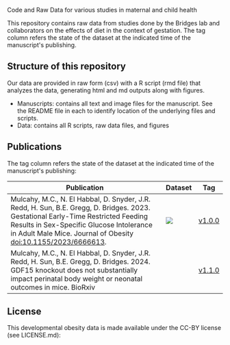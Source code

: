 Code and Raw Data for various studies in maternal and child health

This repository contains raw data from studies done by the Bridges lab and collaborators on the effects of diet in the context of gestation. 
The tag column refers the state of the dataset at the indicated time of the manuscript's publishing.

## Structure of this repository
Our data are provided in raw form (csv) with a R script (rmd file) that analyzes the data, generating html and md outputs along with figures. 

* Manuscripts: contains all text and image files for the manuscript. See the README file in each to identify location of the underlying files and scripts.
* Data: contains all R scripts, raw data files, and figures

## Publications

The tag column refers the state of the dataset at the indicated time of the manuscript's publishing:

| Publication | Dataset | Tag |
|-------------|---------|-----|
| Mulcahy, M.C., N. El Habbal, D. Snyder, J.R. Redd, H. Sun, B.E. Gregg, D. Bridges.  2023.  Gestational Early-Time Restricted Feeding Results in Sex-Specific Glucose Intolerance in Adult Male Mice.  Journal of Obesity [doi:10.1155/2023/6666613](https://doi.org/10.1155/2023/6666613). | [<img src="https://zenodo.org/badge/DOI/10.5281/zenodo.8396933.svg">](https://zenodo.org/doi/10.5281/zenodo.6498112)| [v1.0.0](https://github.com/BridgesLab/Developmental-Obesity/releases/tag/v1.0.0)|
| Mulcahy, M.C., N. El Habbal, D. Snyder, J.R. Redd, H. Sun, B.E. Gregg, D. Bridges.  2024.  GDF15 knockout does not substantially impact perinatal body weight or neonatal outcomes in mice.  BioRxiv | | [v1.1.0](https://github.com/BridgesLab/Developmental-Obesity/releases/tag/v1.1.0)|


## License
This developmental obesity data is made available under the CC-BY license (see LICENSE.md):
